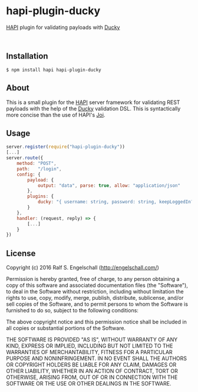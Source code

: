 
hapi-plugin-ducky
=================

[HAPI](http://hapijs.com/) plugin for validating payloads with [Ducky](http://duckyjs.com/)

<p/>
<img src="https://nodei.co/npm/hapi-plugin-ducky.png?downloads=true&stars=true" alt=""/>

<p/>
<img src="https://david-dm.org/rse/hapi-plugin-ducky.png" alt=""/>

Installation
------------

```shell
$ npm install hapi hapi-plugin-ducky
```

About
-----

This is a small plugin for the [HAPI](http://hapijs.com/) server
framework for validating REST payloads with the help of the
[Ducky](http://duckyjs.com/) validation DSL. This is syntactically more
concise than the use of HAPI's [Joi](https://github.com/hapijs/joi).

Usage
-----

```js
server.register(require("hapi-plugin-ducky"))
[...]
server.route({
    method: "POST",
    path:   "/login",
    config: {
        payload: {
            output: "data", parse: true, allow: "application/json"
        },
        plugins: {
            ducky: "{ username: string, password: string, keepLoggedIn?: boolean }"
        }
    },
    handler: (request, reply) => {
        [...]
    }
})
```

License
-------

Copyright (c) 2016 Ralf S. Engelschall (http://engelschall.com/)

Permission is hereby granted, free of charge, to any person obtaining
a copy of this software and associated documentation files (the
"Software"), to deal in the Software without restriction, including
without limitation the rights to use, copy, modify, merge, publish,
distribute, sublicense, and/or sell copies of the Software, and to
permit persons to whom the Software is furnished to do so, subject to
the following conditions:

The above copyright notice and this permission notice shall be included
in all copies or substantial portions of the Software.

THE SOFTWARE IS PROVIDED "AS IS", WITHOUT WARRANTY OF ANY KIND,
EXPRESS OR IMPLIED, INCLUDING BUT NOT LIMITED TO THE WARRANTIES OF
MERCHANTABILITY, FITNESS FOR A PARTICULAR PURPOSE AND NONINFRINGEMENT.
IN NO EVENT SHALL THE AUTHORS OR COPYRIGHT HOLDERS BE LIABLE FOR ANY
CLAIM, DAMAGES OR OTHER LIABILITY, WHETHER IN AN ACTION OF CONTRACT,
TORT OR OTHERWISE, ARISING FROM, OUT OF OR IN CONNECTION WITH THE
SOFTWARE OR THE USE OR OTHER DEALINGS IN THE SOFTWARE.

